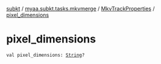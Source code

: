 [subkt](../../index.md) / [myaa.subkt.tasks.mkvmerge](../index.md) / [MkvTrackProperties](index.md) / [pixel_dimensions](./pixel_dimensions.md)

# pixel_dimensions

`val pixel_dimensions: `[`String`](https://kotlinlang.org/api/latest/jvm/stdlib/kotlin/-string/index.html)`?`